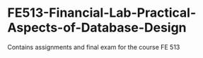 # FE513-Financial-Lab-Practical-Aspects-of-Database-Design
Contains assignments and final exam for the course FE 513
